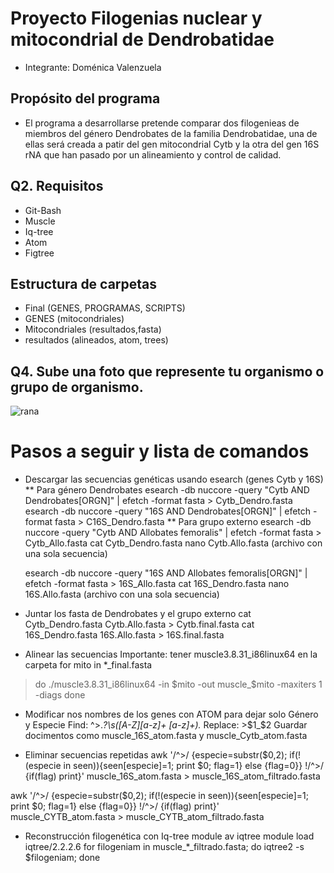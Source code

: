 # Proyecto Filogenias nuclear y mitocondrial de Dendrobatidae
* Integrante: Doménica Valenzuela

## Propósito del programa
* El programa a desarrollarse pretende comparar dos filogenieas de miembros del género Dendrobates de la familia Dendrobatidae, una de ellas será creada a patir del gen mitocondrial Cytb y la otra del gen 16S rNA que han pasado por un alineamiento y control de calidad.


## Q2. Requisitos
* Git-Bash
* Muscle
* Iq-tree
* Atom
* Figtree

## Estructura de carpetas
* Final (GENES, PROGRAMAS, SCRIPTS)
* GENES (mitocondriales)
* Mitocondriales (resultados,fasta)
* resultados (alineados, atom, trees)
  
## Q4. Sube una foto que represente tu organismo o grupo de organismo.
![rana](https://upload.wikimedia.org/wikipedia/commons/9/9e/Dendrobates.tinctorius.7037.jpg)

# Pasos a seguir y lista de comandos
* Descargar las secuencias genéticas usando esearch (genes Cytb y 16S)
** Para género Dendrobates
  esearch -db nuccore -query "Cytb AND Dendrobates[ORGN]" | efetch -format fasta > Cytb_Dendro.fasta
  esearch -db nuccore -query "16S AND Dendrobates[ORGN]" | efetch -format fasta > C16S_Dendro.fasta
** Para grupo externo
  esearch -db nuccore -query "Cytb AND Allobates femoralis" | efetch -format fasta > Cytb_Allo.fasta
  cat Cytb_Dendro.fasta
  nano Cytb.Allo.fasta (archivo con una sola secuencia)
  
  esearch -db nuccore -query "16S AND Allobates femoralis[ORGN]" | efetch -format fasta > 16S_Allo.fasta
  cat 16S_Dendro.fasta
  nano 16S.Allo.fasta (archivo con una sola secuencia)
  
* Juntar los fasta de Dendrobates y el grupo externo
  cat Cytb_Dendro.fasta Cytb.Allo.fasta > Cytb.final.fasta
  cat 16S_Dendro.fasta 16S.Allo.fasta > 16S.final.fasta
  
* Alinear las secuencias
  Importante: tener muscle3.8.31_i86linux64 en la carpeta
 for mito in *_final.fasta
> do ./muscle3.8.31_i86linux64 -in $mito -out muscle_$mito -maxiters 1 -diags
> done
  
* Modificar nos nombres de los genes con ATOM para dejar solo Género y Especie
  Find: ^>.*?\s([A-Z][a-z]+ [a-z]+).*
  Replace: >$1_$2
  Guardar docimentos como muscle_16S_atom.fasta y muscle_Cytb_atom.fasta

* Eliminar secuencias repetidas
awk '/^>/ {especie=substr($0,2); if(!(especie in seen)){seen[especie]=1; print $0; flag=1} else {flag=0}} !/^>/ {if(flag) print}' muscle_16S_atom.fasta > muscle_16S_atom_filtrado.fasta

awk '/^>/ {especie=substr($0,2); if(!(especie in seen)){seen[especie]=1; print $0; flag=1} else {flag=0}} !/^>/ {if(flag) print}' muscle_CYTB_atom.fasta > muscle_CYTB_atom_filtrado.fasta

* Reconstrucción filogenética con Iq-tree
  module av iqtree
  module load iqtree/2.2.2.6
  for filogeniam in muscle_*_filtrado.fasta; do iqtree2 -s $filogeniam; done
  
